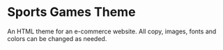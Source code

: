 # Sports Games Theme

An HTML theme for an e-commerce website. All copy, images, fonts and colors can be changed as needed.